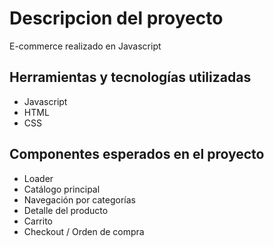 # Descripcion del proyecto
E-commerce realizado en Javascript

## Herramientas y tecnologías utilizadas
 * Javascript
 * HTML
 * CSS
 
## Componentes esperados en el proyecto
 * Loader
 * Catálogo principal
 * Navegación por categorías
 * Detalle del producto
 * Carrito
 * Checkout / Orden de compra
